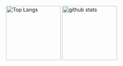 <p align="left"> 
  <img alt="Top Langs" height="150px" src="https://github-readme-stats.vercel.app/api/top-langs/?username=Cside&layout=compact&show_icons=true&theme=onedark" />
  <img alt="github stats" height="150px" src="https://github-readme-stats.vercel.app/api?username=Cside&theme=onedark&show_icons=ture" />
</p>
